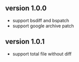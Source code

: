 version 1.0.0
-------------

 - support bsdiff and bspatch
 - support google archive patch

 
version 1.0.1
-------------

 - support total file without diff
